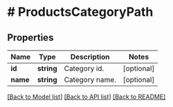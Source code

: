 # # ProductsCategoryPath

## Properties

Name | Type | Description | Notes
------------ | ------------- | ------------- | -------------
**id** | **string** | Category id. | [optional]
**name** | **string** | Category name. | [optional]

[[Back to Model list]](../../README.md#models) [[Back to API list]](../../README.md#endpoints) [[Back to README]](../../README.md)
